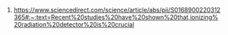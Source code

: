 1. https://www.sciencedirect.com/science/article/abs/pii/S0168900220312365#:~:text=Recent%20studies%20have%20shown%20that,ionizing%20radiation%20detector%20is%20crucial